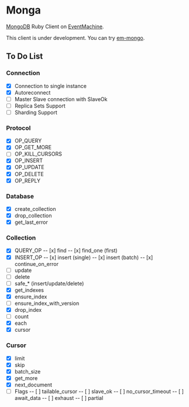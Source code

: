 # Monga

[MongoDB](http://www.mongodb.org/) Ruby Client on [EventMachine](https://github.com/eventmachine/eventmachine).

This client is under development. You can try [em-mongo](https://github.com/bcg/em-mongo).

## To Do List

### Connection
- [x] Connection to single instance
- [x] Autoreconnect
- [ ] Master Slave connection with SlaveOk
- [ ] Replica Sets Support
- [ ] Sharding Support

### Protocol
- [x] OP_QUERY
- [x] OP_GET_MORE
- [ ] OP_KILL_CURSORS
- [x] OP_INSERT
- [x] OP_UPDATE
- [x] OP_DELETE
- [x] OP_REPLY

### Database
- [x] create_collection
- [x] drop_collection
- [x] get_last_error

### Collection
- [x] QUERY_OP
-- [x] find
-- [x] find_one (first)
- [x] INSERT_OP
-- [x] insert (single)
-- [x] insert (batch)
-- [x] continue_on_error
- [ ] update
- [ ] delete
- [ ] safe_* (insert/update/delete)
- [x] get_indexes
- [x] ensure_index
- [ ] ensure_index_with_version
- [x] drop_index
- [ ] count
- [x] each
- [x] cursor

### Cursor
- [x] limit
- [x] skip
- [x] batch_size
- [x] get_more
- [x] next_document
- [ ] Flags
-- [ ] tailable_cursor
-- [ ] slave_ok
-- [ ] no_cursor_timeout
-- [ ] await_data
-- [ ] exhaust
-- [ ] partial